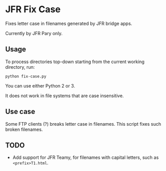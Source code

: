 # JFR Fix Case

Fixes letter case in filenames generated by JFR bridge apps.

Currently by JFR Pary only.

## Usage

To process directories top-down starting from the current working directory, run:

`python fix-case.py`

You can use either Python 2 or 3.

It does not work in file systems that are case insensitive.

## Use case

Some FTP clients (?) breaks letter case in filenames. 
This script fixes such broken filenames.

## TODO

* Add support for JFR Teamy, for filenames with capital letters, such as `<prefix>T1.html`.

